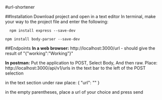 #url-shortener

##Installation
Download project and open in a text editor
In terminal, make your way to the project file and enter the following:
```
  npm install express --save-dev
  ```
  ```
  npm install body-parser --save-dev
  ```

##Endpoints
**In a web browser:**
  http://localhost:3000/url - should give the result of "{"working":"Working"}"

**In postman:**
Put the application to POST,
Select Body,
And then raw.
Place:
  http://localhost:3000/api/v1/urls
in the text bar to the left of the POST selection

in the text section under raw place:
{
	"url": ""
}

in the empty parentheses, place a url of your choice and press send

